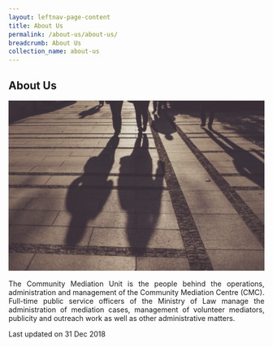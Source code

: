 ```yaml
---
layout: leftnav-page-content
title: About Us
permalink: /about-us/about-us/
breadcrumb: About Us
collection_name: about-us
---
```


About Us
---

<div class="image"><img src="/images/1504082743734.png/" style="width: 600px"></div>

<p style="text-align: justify">The Community Mediation Unit is the people behind the operations, administration and management of the Community Mediation Centre (CMC). Full-time public service officers of the Ministry of Law manage the administration of mediation cases, management of volunteer mediators, publicity and outreach work as well as other administrative matters.</p>

<p class="right-side-updated">Last updated on 31 Dec 2018</p> 
